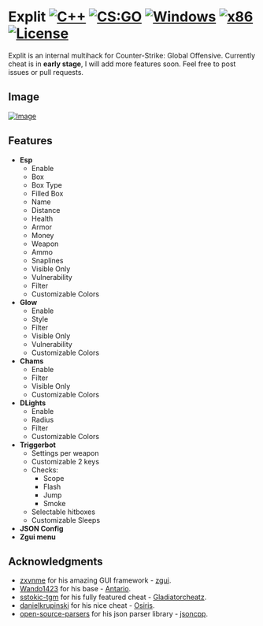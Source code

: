 # Explit [![C++](https://img.shields.io/badge/language-C%2B%2B-%23f34b7d.svg)](https://en.wikipedia.org/wiki/C%2B%2B) [![CS:GO](https://img.shields.io/badge/game-CS%3AGO-yellow.svg)](https://store.steampowered.com/app/730/CounterStrike_Global_Offensive/) [![Windows](https://img.shields.io/badge/platform-Windows-0078d7.svg)](https://en.wikipedia.org/wiki/Microsoft_Windows) [![x86](https://img.shields.io/badge/arch-x86-red.svg)](https://en.wikipedia.org/wiki/X86) [![License](https://img.shields.io/github/license/patrykkolodziej/Explit.svg)](LICENSE)
Explit is an internal multihack for Counter-Strike: Global Offensive. Currently cheat is in **early stage**, I will add more features soon. Feel free to post issues or pull requests.

## Image

[![Image](https://i.imgur.com/gE9dzV0.png)](https://i.imgur.com/gE9dzV0.png)

## Features

* **Esp**
    * Enable
    * Box
    * Box Type
    * Filled Box
    * Name 
    * Distance
    * Health
    * Armor
    * Money
    * Weapon
    * Ammo
    * Snaplines
	* Visible Only
	* Vulnerability
    * Filter
	* Customizable Colors
* **Glow**
    * Enable
    * Style
    * Filter
	* Visible Only
	* Vulnerability
	* Customizable Colors
* **Chams**
    * Enable
    * Filter
	* Visible Only
	* Customizable Colors
* **DLights**
    * Enable
    * Radius
    * Filter
	* Customizable Colors
* **Triggerbot**
	* Settings per weapon
	* Customizable 2 keys
	* Checks:
		- Scope
		- Flash
		- Jump
		- Smoke
	* Selectable hitboxes
	* Customizable Sleeps
* **JSON Config**
* **Zgui menu**
    
## Acknowledgments

* [zxvnme](https://github.com/zxvnme) for his amazing GUI framework - [zgui](https://github.com/zxvnme/zgui).
* [Wando1423](https://github.com/Wando1423) for his base - [Antario](https://github.com/Wando1423/Antario).
* [sstokic-tgm](https://github.com/sstokic-tgm) for his fully featured cheat - [Gladiatorcheatz](https://github.com/sstokic-tgm/Gladiatorcheatz-v2.1).
* [danielkrupinski](https://github.com/danielkrupinski) for his nice cheat - [Osiris](https://github.com/danielkrupinski/Osiris).
* [open-source-parsers](https://github.com/open-source-parsers) for his json parser library - [jsoncpp](https://github.com/open-source-parsers/jsoncpp).



